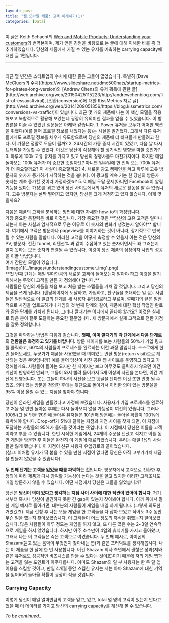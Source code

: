 ```yaml
---
layout: post
title: "웹,모바일 제품: 고객 이해하기(1)"
categories: [Data]
---
```


이 글은 Keith Schacht의 [Web and Mobile Products: Understanding your customers](https://medium.com/@keithie/web-and-mobile-products-understanding-your-customers-d8ee1e56b5a3)의 번역본이며, 제가 얻은 경험을 바탕으로 본 글에 대해 이해한 바를 좀 더 추가하였습니다. 당신의 제품에서 가질 수 있는 유저를 예측하는 carrying capacity에 대한 글 1편입니다. 
<hr>
<br>
최근 몇 년간은 스타트업의 수치에 대한 좋은 그들이 많았습니다. 특별히 [Dave McCluers의 수치](https://www.slideshare.net/dmc500hats/startup-metrics-for-pirates-long-version)와 [Andrew Chens의 유저 획득에 관한 글](http://web.archive.org/web/20150425115223/http://andrewchenblog.com/list-of-essays#viral), [전환(conversion)에 대한 KissMetrics 자료 글](http://web.archive.org/web/20141209051356/https://blog.kissmetrics.com/conversions-vs-traffic/)이 있습니다. 최근  몇 개의 제품에 나는 이 핵심 모델을 적용해보고 복합적으로 활용해 보았는데 굉장히 유의미한 결과를 얻을 수 있었습니다. 이 방법론을 이끌 수 있었던 질문들은 아래와 같습니다. 
1. Power 유저들 모두가 어떠한 액션을 취했다(예를 들어 프로필 정보를 채웠다는 등)는 사실을 발견했다. 그래서 다른 유저들에게도 프로필 정보를 채우게 유도함으로써 당신의 제품에 더 빠져들게 만들려고 한다. 이 가정은 정말로 도움이 될까?
2. 24시간의 가동 중지 시간이 있었고, 다음 날 다시 트래픽을 가동할 수 있었다. 이것은 당신이 걱정해야 할 장기적인 영향을 미칠 것인가?
3. 하루에 100k 고유 유저를 가지고 있고 당신의 경쟁사들도 마찬가지이다. 하지만 매일 돌아오는 100k 유저가 더 중요한 것일까요? 아니면 일주일에 한 번씩 오는 700k 유저가 더 중요할까요? 이 사실이 중요할까요?
4. 새로운 광고 캠페인을 켜고 하루에 고유 방문자의 숫자가 증가하기 시작하는 것을 봅니다. 이 광고를 계속 키는 한 당신의 방문자 숫자는 계속 증가할 것이라 가정하겠죠? 
5. 이메일 도달 문제(아니면 Facebook이 알림 기능을 껐다는 가정)를 겪고 있어 당신 사이트에서의 유저의 새로운 활동을 알 수 없습니다. 고유 방문자는 살짝 떨어지고 있지만, 당신은 크게 걱정하고 있지 않습니다. 이게 맞을까요? <br>

<br>
다음은 제품의 고객을 분석하는 방법에 대한 자세한 how-to의 과정입니다. 
<br>
가장 중요한 통찰력은 바로 이것입니다. 가장 중요한 것은 **당신의 고유 고객은 얼마나 되는지 아는 사실과 암시적으로 무슨 이유로 이 숫자의 변화가 생겼는지 알아야** 합니다. 여기에서 고객은 방문자나 pageview를 이야기하는 것이 아니라, 장기적으로 반복될 수 있는 사람을 말합니다. 이러한 고객을 어떻게 측정할 수 있을지 아는 것은 당신의 PV, 방문자, 전환 funnel, 리텐션% 과 같이 수집하고 있는 숫자이면서도 왜 그러는지 알지 못하는 모든 숫자와 연결될 수 있습니다. 이것이 당신 제품의 심장이자 사업의 성공을 이끌 방법입니다. <br>
여기 간단한 모델이 있습니다. <br>
![image1](../images/understandingcustomer_img1.png)<br>
**첫 번째 단계는 매일 얼마만큼의 새로운 고객이 들어오는지 알아야 하고 이것을 알기 위해서는 무엇이 고객을 만든 지 정의해야 합니다.** <br>
사람들은 당신의 제품을 처음 보고 처음 밟는 스텝들을 거쳐 갈 것입니다. 그리고 당신의 제품을 쓰게 됩니다. (랜딩페이지에 도달하고, 가입하고, 친구들을 초대하는 일 등). 사람들은 일반적으로 이 일련의 단계를 새 사용자 유입경로라고 부르며, 깔때기의 끝은 일반적으로 사진을 업로드하거나 게임의 첫 번째 단계와 같이, 제품에 대한 핵심 작업인 완료와 같은 단계를 거치게 됩니다. 그러나 깔때기는 어디에서 끝나야 할까요? 이것은 실제로 많은 분이 잘못 도달하는 중요한 질문입니다. 새 방문자에서 실제 고객으로 전환 지점을 잘못 정의합니다. <br>

그것을 파악하는 방법은 다음과 같습니다. **첫째, 이미 깔때기의 각 단계에서 다음 단계로의 전환율은 측정하고 있기를 바랍니다.** 방문 페이지를 보는 사람들의 50%가 가입 링크를 클릭하고, 60%의 사람들이 프로세스를 완료하는 이런 과정 말입니다. 스스로에게 한 번 물어보세요. 누군가가 제품을 사용했을 때 의미있는 반환 방문(return visit)으로 계산되는 것은 무엇입니까? 예를 들어 당신이 사진 공유 웹 사이트를  운영하고 있다고 가정해볼게요. 사람들이 돌아는 오지만 한 페이지만 보고 아무것도 클릭하지 않으면 이건 계산이 반영하면 안되고, 그들이 와서 빨려 들어가서 5개 이상의 사진을 본다면, 이건 계산에 반영됩니다. 또는 그들이 하나의 사진을 보고 댓글을 단다면 이것 또한 반영 될 수 있죠. 의미 있는 방문을 정의한 후에는 뒷단으로 돌아가서 이러한 의미 있는 방문율을 95% 이상 올릴 수 있는 지점을 찾아야 합니다. <br>

당신이 온라인 게임을 만들었다고 가정해 보겠습니다. 사용자가 가입 프로세스를 완료하고 처음 몇 번만 돌아온 후에는 다시 돌아오지 않을 가능성이 여전히 있습니다. 그러나 100일(그 날 턴을 한)만에 돌아온 유저들은 101번째 방문에는 돌아올 확률이 100%에 육박해야 합니다. Drop-off가  5%에 달하는 지점과 지점 사이를 찾게 되면, 이 지점에 도달하는 사람들의 95%가 돌아올 것이라는 뜻입니다. 이 시점에서 당신은 이들을 고객이라고 부를 수 있습니다. 한번 시작한 게임에서, 24개의 주문을 던졌고 적지고 이틀 동안 게임을 방문한 후 이들은 완전히 이 게임에 매료되었습니다. 우리는 매일 1%의 사람들만 잃게 됐습니다. 이 지점이 신규 사용자 유입경로의 끝이었습니다. <br>
(참고: 이처럼 유저가 딱 붙을 수 있을 만한 지점이 없다면 당신은  아직 고부가가치 제품을 만들지 않았을 수 있습니다).<br>

**두 번째 단계는 고객을 잃었을 때를 파악하는 것**입니다. 방문자에서 고객으로 전환한 후, 정의에 따라 제품과 다시 참여할 가능성이 높다는 것을 알고 있지만 이러한 고객조차도 매일 방문하지 않을 수 있습니다. 어떤 시점에서 당신은 그들을 잃었습니까?<br>

당신은 **당신이 의미 있다고 생각하는 지점 사이 사이에 대한 직관이 있어야 합니다**. 거기서부터 혹시나 당신이 발견하지 못한 긴 gap이 있는지 찾아봐야 합니다. 아까 위에서 말한 게임 예시로 돌아가면, 대부분의 사람들이 게임을 매일 하게 됩니다. (그렇게 의도한 거였겠죠). 제품 런칭 후 나는 오늘 게임을 한 고객들을 다 잡아 보았고 적어도 3주 동안 무슨 일을 했는지 찾아보았습니다. 이 고객들이 어느 정도의 휴식을 취했는지 알아보았습니다. 많은 사람들이 하루 정도는 게임을 하지 않고, 또 다른 많은 수는 2~3일 연속적으로 게임을 하지 않았습니다. 하지만 아주 소수만이 4일의 휴식기를 가지고 돌아왔고, 그래서 나는 이 고객들은 죽은 고객으로 여겼습니다. 두 번째 예시로, 아이폰의 Shazam(듣고 있는 음악이 무엇인지 찾아내는 앱)과 같은 프러덕트를 생각해봅시다. 나는 이 제품을 한 달에 한 번 사용합니다. 이건 Shazam 회사 측면에서 괜찮은 성과(저와 같은 유저로도 성공적인 비즈니스를 만들 수 있다는 것이죠)이기 때문에 저의 게임 앱과는 고객을 잃는 포인트가 아주다릅니다. 아마도 Shazam의 일 부 사용자는 한 두 달 앱 이용을 스킵할 것이고, 만일 4개월 동안 스킵한 유저는 저는 아마 Shazam에 대한 기억을 잃어버려 돌아올 확률이 굉장히 적을 것입니다. <br>

### Carrying Capacity
이렇게 당신이 매일 얼마만큼의 고객을 얻고, 잃고, total 몇 명의 고객이 있는지 안다고 했을 때 이 데이터를 가지고 당신의 carrying capacity를 계산해 볼 수 있습니다. 

_To be continued.._

<br>